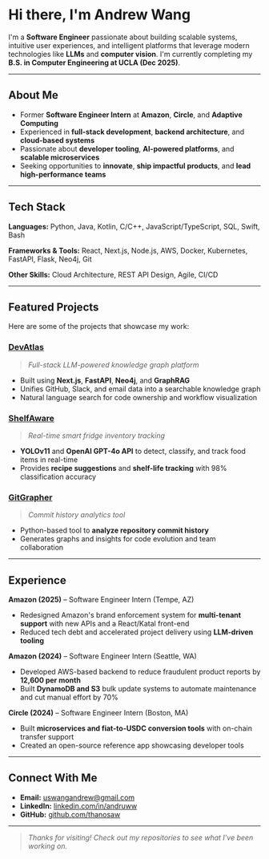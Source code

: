 # Hi there, I'm Andrew Wang

I'm a **Software Engineer** passionate about building scalable systems, intuitive user experiences, and intelligent platforms that leverage modern technologies like **LLMs** and **computer vision**. I'm currently completing my **B.S. in Computer Engineering at UCLA (Dec 2025)**.

---

## About Me
- Former **Software Engineer Intern** at **Amazon**, **Circle**, and **Adaptive Computing**
- Experienced in **full-stack development**, **backend architecture**, and **cloud-based systems**
- Passionate about **developer tooling**, **AI-powered platforms**, and **scalable microservices**
- Seeking opportunities to **innovate**, **ship impactful products**, and **lead high-performance teams**

---

## Tech Stack
**Languages:** Python, Java, Kotlin, C/C++, JavaScript/TypeScript, SQL, Swift, Bash

**Frameworks & Tools:** React, Next.js, Node.js, AWS, Docker, Kubernetes, FastAPI, Flask, Neo4j, Git

**Other Skills:** Cloud Architecture, REST API Design, Agile, CI/CD

---

## Featured Projects
Here are some of the projects that showcase my work:

### [DevAtlas](https://github.com/thanosaw/devatlas)
> *Full-stack LLM-powered knowledge graph platform*
- Built using **Next.js**, **FastAPI**, **Neo4j**, and **GraphRAG**
- Unifies GitHub, Slack, and email data into a searchable knowledge graph
- Natural language search for code ownership and workflow visualization

### [ShelfAware](https://github.com/thanosaw/shelfaware)
> *Real-time smart fridge inventory tracking*
- **YOLOv11** and **OpenAI GPT-4o API** to detect, classify, and track food items in real-time
- Provides **recipe suggestions** and **shelf-life tracking** with 98% classification accuracy

### [GitGrapher](https://github.com/thanosaw/gitgrapher)
> *Commit history analytics tool*
- Python-based tool to **analyze repository commit history**
- Generates graphs and insights for code evolution and team collaboration

---

## Experience
**Amazon (2025)** – Software Engineer Intern (Tempe, AZ)
- Redesigned Amazon's brand enforcement system for **multi-tenant support** with new APIs and a React/Katal front-end
- Reduced tech debt and accelerated project delivery using **LLM-driven tooling**

**Amazon (2024)** – Software Engineer Intern (Seattle, WA)
- Developed AWS-based backend to reduce fraudulent product reports by **12,600 per month**
- Built **DynamoDB and S3** bulk update systems to automate maintenance and cut manual effort by 70%

**Circle (2024)** – Software Engineer Intern (Boston, MA)
- Built **microservices and fiat-to-USDC conversion tools** with on-chain transfer support
- Created an open-source reference app showcasing developer tools

---

## Connect With Me
- **Email:** [uswangandrew@gmail.com](mailto:uswangandrew@gmail.com)
- **LinkedIn:** [linkedin.com/in/andruww](https://linkedin.com/in/andruww)
- **GitHub:** [github.com/thanosaw](https://github.com/thanosaw)

---

> *Thanks for visiting! Check out my repositories to see what I've been working on.*

